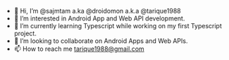 - 👋 Hi, I’m @sajmtam a.ka @droidomon a.k.a @tarique1988
- 👀 I’m interested in Android App and Web API development.
- 🌱 I’m currently learning Typescript while working on my first Typescript project.
- 💞️ I’m looking to collaborate on Android Apps and Web APIs.
- 📫 How to reach me tarique1988@gmail.com

<!---
sajmtam/sajmtam is a ✨ special ✨ repository because its `README.md` (this file) appears on your GitHub profile.
You can click the Preview link to take a look at your changes.
--->
